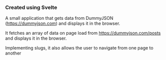 ### Created using Svelte

A small application that gets data from DummyJSON (https://dummyjson.com) and displays it in the browser.

It fetches an array of data on page load from https://dummyjson.com/posts and displays it in the browser.

Implementing slugs, it also allows the user to navigate from one page to another
